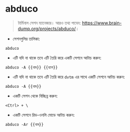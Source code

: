 # abduco

> টার্মিনাল সেশন ম্যানেজার।
> আরও তথ্য পাবেন: <https://www.brain-dump.org/projects/abduco/>।

- সেশনগুলির তালিকা:

`abduco`

- এটি যদি না থাকে তবে এটি তৈরি করে একটি সেশনে আটাচ করুন:

`abduco -A {{নাম}} {{ব্যাশ}}`

- এটি যদি না থাকে তবে এটি তৈরি করে `dvtm` এর সাথে একটি সেশনে আটাচ করুন:

`abduco -A {{নাম}}`

- একটি সেশন থেকে বিচ্ছিন্ন করুন:

`<Ctrl> + \`

- একটি সেশনে রিড-ওনলি মোডে আটাচ করুন:

`abduco -Ar {{নাম}}`
